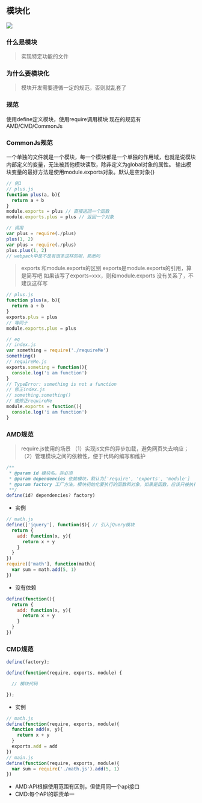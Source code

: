 ## 模块化
![](https://segmentfault.com/img/bVkONe)

### 什么是模块
> 实现特定功能的文件

### 为什么要模块化
> 模块开发需要遵循一定的规范，否则就乱套了

### 规范
使用define定义模块，使用require调用模块
现在的规范有AMD/CMD/CommonJs

### CommonJs规范

一个单独的文件就是一个模块，每一个模块都是一个单独的作用域，也就是说模块内部定义的变量，无法被其他模块读取，除非定义为global对象的属性。
输出模块变量的最好方法是使用module.exports对象。默认是空对象{}
```js
// 例1
// plus.js
function plus(a, b){
  return a + b
}
module.exports = plus // 直接返回一个函数
module.exports.plus = plus // 返回一个对象

// 调用
var plus = require(./plus)
plus(1, 2)
var plus = require(./plus)
plus.plus(1, 2)
// webpack中是不是有很多这样的呢，熟悉吗
```
> exports 和module.exports的区别
> exports是module.exports的引用，算是简写吧
> 如果该写了exports=xxx，则和module.exports 没有关系了，不建议这样写

```js
// plus.js
function plus(a, b){
  return a + b
}
exports.plus = plus
// 等同于
module.exports.plus = plus

// eq
// index.js
var something = require('./requireMe')
something()
// requireMe.js
exports.someting = function(){
  console.log('i am function')
}
// TypeError: something is not a function
// 修正index.js
// something.something()
// 或修正requireMe
module.exports = function(){
  console.log('i am function')
}
```

### AMD规范
> require.js使用的场景
>（1）实现js文件的异步加载，避免网页失去响应；
>（2）管理模块之间的依赖性，便于代码的编写和维护
```js
/**
 * @param id 模块名，非必须
 * @param dependencies 依赖模块，默认为['require', 'exports', 'module']
 * @param factory 工厂方法。模块初始化要执行的函数和对象，如果是函数，应该只被执行一次，如果为对象，此对象应该为模块的输出值
 **/
define(id? dependencies? factory)
```
- 实例
```js
// math.js
define(['jquery'], function($){ // 引入jQuery模块
  return {
    add: function(x, y){
      return x + y
    }
  }
})
require(['math'], function(math){
  var sum = math.add(5, 1)
})

```
- 没有依赖
```js
define(function(){
  return {
    add: function(x, y){
      return x + y
    }
  }
})
```
### CMD规范
```js
define(factory);

define(function(require, exports, module) {

  // 模块代码

});
```
- 实例
```js
// math.js
define(function(require, exports, module){
  function add(x, y){
    return x + y
  }
  exports.add = add
})
// main.js
define(function(require, exports, module){
  var sum = require('./math.js').add(5, 1)
})
```

- AMD:API根据使用范围有区别，但使用同一个api接口
- CMD:每个API的职责单一